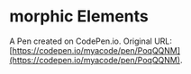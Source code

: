 # morphic Elements

A Pen created on CodePen.io. Original URL: [https://codepen.io/myacode/pen/PoqQQNM](https://codepen.io/myacode/pen/PoqQQNM).


